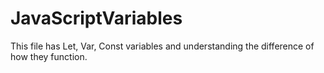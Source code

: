 # JavaScriptVariables

This file has Let, Var, Const variables and understanding the difference of how they function.

